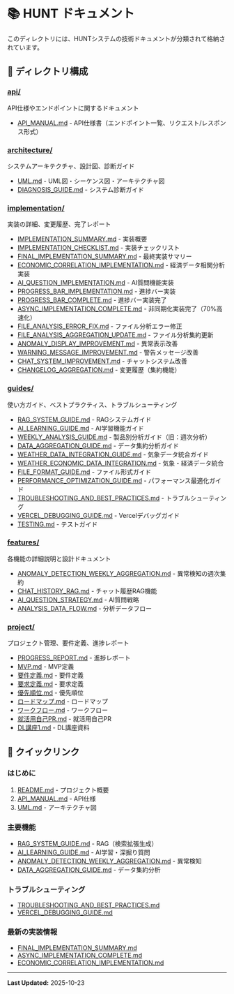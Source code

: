 # 📚 HUNT ドキュメント

このディレクトリには、HUNTシステムの技術ドキュメントが分類されて格納されています。

## 📂 ディレクトリ構成

### [api/](./api/)
API仕様やエンドポイントに関するドキュメント

- [API_MANUAL.md](./api/API_MANUAL.md) - API仕様書（エンドポイント一覧、リクエスト/レスポンス形式）

### [architecture/](./architecture/)
システムアーキテクチャ、設計図、診断ガイド

- [UML.md](./architecture/UML.md) - UML図・シーケンス図・アーキテクチャ図
- [DIAGNOSIS_GUIDE.md](./architecture/DIAGNOSIS_GUIDE.md) - システム診断ガイド

### [implementation/](./implementation/)
実装の詳細、変更履歴、完了レポート

- [IMPLEMENTATION_SUMMARY.md](./implementation/IMPLEMENTATION_SUMMARY.md) - 実装概要
- [IMPLEMENTATION_CHECKLIST.md](./implementation/IMPLEMENTATION_CHECKLIST.md) - 実装チェックリスト
- [FINAL_IMPLEMENTATION_SUMMARY.md](./implementation/FINAL_IMPLEMENTATION_SUMMARY.md) - 最終実装サマリー
- [ECONOMIC_CORRELATION_IMPLEMENTATION.md](./implementation/ECONOMIC_CORRELATION_IMPLEMENTATION.md) - 経済データ相関分析実装
- [AI_QUESTION_IMPLEMENTATION.md](./implementation/AI_QUESTION_IMPLEMENTATION.md) - AI質問機能実装
- [PROGRESS_BAR_IMPLEMENTATION.md](./implementation/PROGRESS_BAR_IMPLEMENTATION.md) - 進捗バー実装
- [PROGRESS_BAR_COMPLETE.md](./implementation/PROGRESS_BAR_COMPLETE.md) - 進捗バー実装完了
- [ASYNC_IMPLEMENTATION_COMPLETE.md](./implementation/ASYNC_IMPLEMENTATION_COMPLETE.md) - 非同期化実装完了（70%高速化）
- [FILE_ANALYSIS_ERROR_FIX.md](./implementation/FILE_ANALYSIS_ERROR_FIX.md) - ファイル分析エラー修正
- [FILE_ANALYSIS_AGGREGATION_UPDATE.md](./implementation/FILE_ANALYSIS_AGGREGATION_UPDATE.md) - ファイル分析集約更新
- [ANOMALY_DISPLAY_IMPROVEMENT.md](./implementation/ANOMALY_DISPLAY_IMPROVEMENT.md) - 異常表示改善
- [WARNING_MESSAGE_IMPROVEMENT.md](./implementation/WARNING_MESSAGE_IMPROVEMENT.md) - 警告メッセージ改善
- [CHAT_SYSTEM_IMPROVEMENT.md](./implementation/CHAT_SYSTEM_IMPROVEMENT.md) - チャットシステム改善
- [CHANGELOG_AGGREGATION.md](./implementation/CHANGELOG_AGGREGATION.md) - 変更履歴（集約機能）

### [guides/](./guides/)
使い方ガイド、ベストプラクティス、トラブルシューティング

- [RAG_SYSTEM_GUIDE.md](./guides/RAG_SYSTEM_GUIDE.md) - RAGシステムガイド
- [AI_LEARNING_GUIDE.md](./guides/AI_LEARNING_GUIDE.md) - AI学習機能ガイド
- [WEEKLY_ANALYSIS_GUIDE.md](./guides/WEEKLY_ANALYSIS_GUIDE.md) - 製品別分析ガイド（旧：週次分析）
- [DATA_AGGREGATION_GUIDE.md](./guides/DATA_AGGREGATION_GUIDE.md) - データ集約分析ガイド
- [WEATHER_DATA_INTEGRATION_GUIDE.md](./guides/WEATHER_DATA_INTEGRATION_GUIDE.md) - 気象データ統合ガイド
- [WEATHER_ECONOMIC_DATA_INTEGRATION.md](./guides/WEATHER_ECONOMIC_DATA_INTEGRATION.md) - 気象・経済データ統合
- [FILE_FORMAT_GUIDE.md](./guides/FILE_FORMAT_GUIDE.md) - ファイル形式ガイド
- [PERFORMANCE_OPTIMIZATION_GUIDE.md](./guides/PERFORMANCE_OPTIMIZATION_GUIDE.md) - パフォーマンス最適化ガイド
- [TROUBLESHOOTING_AND_BEST_PRACTICES.md](./guides/TROUBLESHOOTING_AND_BEST_PRACTICES.md) - トラブルシューティング
- [VERCEL_DEBUGGING_GUIDE.md](./guides/VERCEL_DEBUGGING_GUIDE.md) - Vercelデバッグガイド
- [TESTING.md](./guides/TESTING.md) - テストガイド

### [features/](./features/)
各機能の詳細説明と設計ドキュメント

- [ANOMALY_DETECTION_WEEKLY_AGGREGATION.md](./features/ANOMALY_DETECTION_WEEKLY_AGGREGATION.md) - 異常検知の週次集約
- [CHAT_HISTORY_RAG.md](./features/CHAT_HISTORY_RAG.md) - チャット履歴RAG機能
- [AI_QUESTION_STRATEGY.md](./features/AI_QUESTION_STRATEGY.md) - AI質問戦略
- [ANALYSIS_DATA_FLOW.md](./features/ANALYSIS_DATA_FLOW.md) - 分析データフロー

### [project/](./project/)
プロジェクト管理、要件定義、進捗レポート

- [PROGRESS_REPORT.md](./project/PROGRESS_REPORT.md) - 進捗レポート
- [MVP.md](./project/MVP.md) - MVP定義
- [要件定義.md](./project/要件定義.md) - 要件定義
- [要求定義.md](./project/要求定義.md) - 要求定義
- [優先順位.md](./project/優先順位.md) - 優先順位
- [ロードマップ.md](./project/ロードマップ.md) - ロードマップ
- [ワークフロー.md](./project/ワークフロー.md) - ワークフロー
- [就活用自己PR.md](./project/就活用自己PR.md) - 就活用自己PR
- [DL講座1.md](./project/DL講座1.md) - DL講座資料

## 🚀 クイックリンク

### はじめに
1. [README.md](../README.md) - プロジェクト概要
2. [API_MANUAL.md](./api/API_MANUAL.md) - API仕様
3. [UML.md](./architecture/UML.md) - アーキテクチャ図

### 主要機能
- [RAG_SYSTEM_GUIDE.md](./guides/RAG_SYSTEM_GUIDE.md) - RAG（検索拡張生成）
- [AI_LEARNING_GUIDE.md](./guides/AI_LEARNING_GUIDE.md) - AI学習・深掘り質問
- [ANOMALY_DETECTION_WEEKLY_AGGREGATION.md](./features/ANOMALY_DETECTION_WEEKLY_AGGREGATION.md) - 異常検知
- [DATA_AGGREGATION_GUIDE.md](./guides/DATA_AGGREGATION_GUIDE.md) - データ集約分析

### トラブルシューティング
- [TROUBLESHOOTING_AND_BEST_PRACTICES.md](./guides/TROUBLESHOOTING_AND_BEST_PRACTICES.md)
- [VERCEL_DEBUGGING_GUIDE.md](./guides/VERCEL_DEBUGGING_GUIDE.md)

### 最新の実装情報
- [FINAL_IMPLEMENTATION_SUMMARY.md](./implementation/FINAL_IMPLEMENTATION_SUMMARY.md)
- [ASYNC_IMPLEMENTATION_COMPLETE.md](./implementation/ASYNC_IMPLEMENTATION_COMPLETE.md)
- [ECONOMIC_CORRELATION_IMPLEMENTATION.md](./implementation/ECONOMIC_CORRELATION_IMPLEMENTATION.md)

---

**Last Updated:** 2025-10-23
